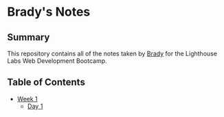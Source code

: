 # Brady's Notes

## Summary

This repository contains all of the notes taken by [Brady](https://github.com/Brady-Blanchard) for the Lighthouse Labs Web Development Bootcamp.

## Table of Contents

* [Week 1](/Week_1/)
  * [Day 1](/Week_1/Day_1/)
